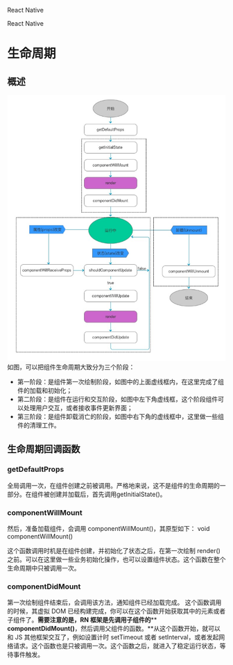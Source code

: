 React Native

React Native

# **生命周期**

## **概述**

![](../../_resources/a480a788c397438e8f1ed243ca7af9cc.jpg)
如图，可以把组件生命周期大致分为三个阶段：

- 第一阶段：是组件第一次绘制阶段，如图中的上面虚线框内，在这里完成了组件的加载和初始化；
- 第二阶段：是组件在运行和交互阶段，如图中左下角虚线框，这个阶段组件可以处理用户交互，或者接收事件更新界面；
- 第三阶段：是组件卸载消亡的阶段，如图中右下角的虚线框中，这里做一些组件的清理工作。

## **生命周期回调函数**

### **getDefaultProps**

全局调用一次，在组件创建之前被调用。严格地来说，这不是组件的生命周期的一部分。在组件被创建并加载后，首先调用getInitialState()。

### **componentWillMount**

然后，准备加载组件，会调用  componentWillMount()，其原型如下：
void componentWillMount()

这个函数调用时机是在组件创建，并初始化了状态之后，在第一次绘制  render()  之前。可以在这里做一些业务初始化操作，也可以设置组件状态。这个函数在整个生命周期中只被调用一次。

### **componentDidMount**

第一次绘制组件结束后，会调用该方法，通知组件已经加载完成。 这个函数调用的时候，其虚拟 DOM 已经构建完成，你可以在这个函数开始获取其中的元素或者子组件了。**需要注意的是，RN 框架是先调用子组件的****  ****componentDidMount()****，然后调用父组件的函数。**从这个函数开始，就可以和 JS 其他框架交互了，例如设置计时  setTimeout  或者  setInterval，或者发起网络请求。这个函数也是只被调用一次。这个函数之后，就进入了稳定运行状态，等待事件触发。